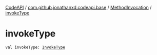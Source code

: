 [CodeAPI](../../index.md) / [com.github.jonathanxd.codeapi.base](../index.md) / [MethodInvocation](index.md) / [invokeType](.)

# invokeType

`val invokeType: `[`InvokeType`](../-invoke-type/index.md)